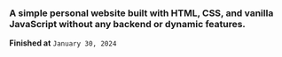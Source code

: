 ### A simple personal website built with HTML, CSS, and vanilla JavaScript without any backend or dynamic features.
**Finished at** `January 30, 2024`
